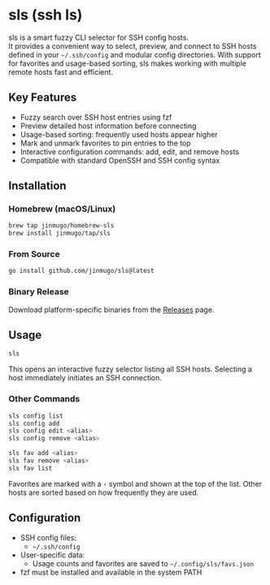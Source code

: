 # sls (ssh ls)

sls is a smart fuzzy CLI selector for SSH config hosts.  
It provides a convenient way to select, preview, and connect to SSH hosts defined in your `~/.ssh/config` and modular config directories. With support for favorites and usage-based sorting, sls makes working with multiple remote hosts fast and efficient.

## Key Features

- Fuzzy search over SSH host entries using fzf
- Preview detailed host information before connecting
- Usage-based sorting: frequently used hosts appear higher
- Mark and unmark favorites to pin entries to the top
- Interactive configuration commands: add, edit, and remove hosts
- Compatible with standard OpenSSH and SSH config syntax

## Installation

### Homebrew (macOS/Linux)

```bash
brew tap jinmugo/homebrew-sls
brew install jinmugo/tap/sls
````

### From Source

```bash
go install github.com/jinmugo/sls@latest
```

### Binary Release

Download platform-specific binaries from the [Releases](https://github.com/jinmugo/sls/releases) page.

## Usage

```bash
sls
```

This opens an interactive fuzzy selector listing all SSH hosts. Selecting a host immediately initiates an SSH connection.

### Other Commands

```bash
sls config list
sls config add
sls config edit <alias>
sls config remove <alias>

sls fav add <alias>
sls fav remove <alias>
sls fav list
```

Favorites are marked with a `⋆` symbol and shown at the top of the list. Other hosts are sorted based on how frequently they are used.

## Configuration

- SSH config files:
  - `~/.ssh/config`
- User-specific data:
  - Usage counts and favorites are saved to `~/.config/sls/favs.json`
- fzf must be installed and available in the system PATH
